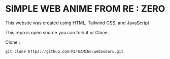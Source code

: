 # SIMPLE WEB ANIME FROM RE : ZERO

This website was created using HTML, Tailwind CSS, and JavaScript

This repo is open source you can fork it or Clone.

Clone :
```python
git clone https://github.com/R1TGAMING/webSubaru.git
```

